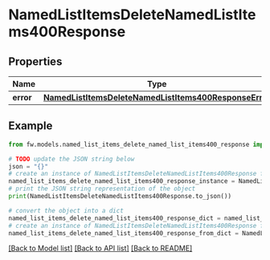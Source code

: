 # NamedListItemsDeleteNamedListItems400Response


## Properties

Name | Type | Description | Notes
------------ | ------------- | ------------- | -------------
**error** | [**NamedListItemsDeleteNamedListItems400ResponseError**](NamedListItemsDeleteNamedListItems400ResponseError.md) |  | [optional] 

## Example

```python
from fw.models.named_list_items_delete_named_list_items400_response import NamedListItemsDeleteNamedListItems400Response

# TODO update the JSON string below
json = "{}"
# create an instance of NamedListItemsDeleteNamedListItems400Response from a JSON string
named_list_items_delete_named_list_items400_response_instance = NamedListItemsDeleteNamedListItems400Response.from_json(json)
# print the JSON string representation of the object
print(NamedListItemsDeleteNamedListItems400Response.to_json())

# convert the object into a dict
named_list_items_delete_named_list_items400_response_dict = named_list_items_delete_named_list_items400_response_instance.to_dict()
# create an instance of NamedListItemsDeleteNamedListItems400Response from a dict
named_list_items_delete_named_list_items400_response_from_dict = NamedListItemsDeleteNamedListItems400Response.from_dict(named_list_items_delete_named_list_items400_response_dict)
```
[[Back to Model list]](../README.md#documentation-for-models) [[Back to API list]](../README.md#documentation-for-api-endpoints) [[Back to README]](../README.md)


